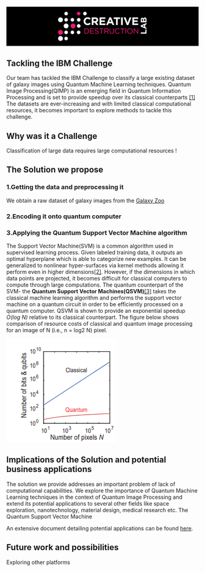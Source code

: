 ![CDL Hackaton](img/CDL_logo.png)

## Tackling the IBM Challenge
Our team has tackled the IBM Challenge to classify a large existing dataset of galaxy images using Quantum Machine Learning techniques. Quantum Image Processing(QIMP) is an emerging field in Quantum Information Processing and is set to provide speedup over its classical counterparts [[1]](https://arxiv.org/abs/1801.01465) The datasets are ever-increasing and with limited classical computational resources, it becomes important to explore methods to tackle this challenge.



## Why was it a Challenge 
Classification of large data requires large computational resources !





## The Solution we propose

### 1.Getting the data and preprocessing it
We obtain a raw dataset of galaxy images from the [Galaxy Zoo](https://data.galaxyzoo.org/)  

### 2.Encoding it onto quantum computer  

### 3.Applying the Quantum Support Vector Machine algorithm 
The Support Vector Machine(SVM) is a common algorithm used in supervised learning process. Given  labeled training data, it outputs an optimal hyperplane which is able to categorize new examples. It can be generalized to nonlinear hyper-surfaces via kernel methods allowing it perform even in higher dimensions[[2]](https://www.springer.com/gp/book/9780387987804). However, if the dimensions in which data points are projected, it becomes difficult for classical computers to compute through large computations. The quantum counterpart of the SVM- the **Quantum Support Vector Machines(QSVM)**[[3]](https://medium.com/@aliceliu2004/quantum-support-vector-machines-a-new-era-of-ai-1262dd4b2c7e) takes the classical machine learning algorithm and performs the support vector machine on a quantum circuit in order to be efficiently processed on a quantum computer. QSVM is shown to provide an exponential speedup *O(log N)* relative to its classical counterpart.
The figure below shows comparison of resource costs of classical and quantum image processing for an image of N (i.e., n = log2 N) pixel.

![CDL Hackaton](img/qsvm.PNG)




## Implications of the Solution and potential business applications
The solution we provide addresses an important problem of lack of computational capabilities. We explore the importance of Quantum Machine Learning techniques in the context of Quantum Image Processing and extend its potential applications to several other fields like space exploration, nanotechnology, material design, medical research etc. 
The Quantum Support Vector Machine

An extensive document detailing potential applications can be found [here](https://github.com/olgOk/Hackathon2020/blob/master/TBD/BusinessCases.md).





## Future work and possibilities 
Exploring other platforms



